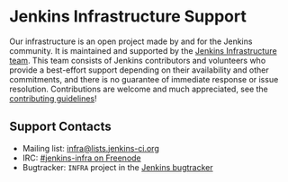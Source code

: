 # Jenkins Infrastructure Support

Our infrastructure is an open project made by and for the Jenkins community.
It is maintained and supported by the [Jenkins Infrastructure team](https://jenkins.io/projects/infrastructure/).
This team consists of Jenkins contributors and volunteers who provide a best-effort support depending on their availability and other commitments,
and there is no guarantee of immediate response or issue resolution.
Contributions are welcome and much appreciated, see the [contributing guidelines](https://jenkins.io/projects/infrastructure/#contributing)!

## Support Contacts

* Mailing list: [infra@lists.jenkins-ci.org](http://lists.jenkins-ci.org/mailman/listinfo/jenkins-infra)
* IRC: [#jenkins-infra on Freenode](https://jenkins.io/chat/#jenkins-infra)
* Bugtracker: `INFRA` project in the [Jenkins bugtracker](https://issues.jenkins-ci.org/projects/INFRA)
